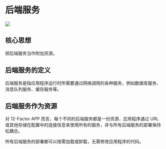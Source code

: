 # 后端服务

![](/images/12-factor-app/attached-resources.png)

## 核心思想

把后端服务当作附加资源。

## 后端服务的定义

后端服务是指应用程序运行时所需要通过网络调用的各种服务，例如数据库服务、消息队列服务、缓存服务等。

## 后端服务作为资源

对 12-Factor APP 而言，每个不同的后端服务都是一份资源，应用程序通过 URL 或其他存储在配置中的连接信息来使用所有的服务，并与所有后端服务的部署保持松耦合。

所有后端服务的部署都可以按需加载或卸载，无需修改应用程序的代码。
